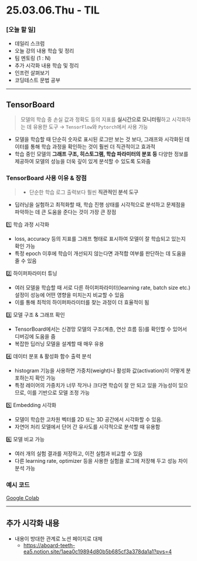 # 25.03.06.Thu - TIL

### [오늘 할 일]

- 데일리 스크럼
- 오늘 강의 내용 학습 및 정리
- 팀 멘토링 (1 : N)
- 추가 시각화 내용 학습 및 정리
- 인프런 살펴보기
- 코딩테스트 문법 공부

---

## TensorBoard

> 모델의 학습 중 손실 값과 정확도 등의 지표를 **실시간으로 모니터링**하고 시각화하는 데 유용한 도구
→ `TensorFlow`와 `Pytorch`에서 사용 가능
> 
- 모델을 학습할 때 단순히 숫자로 표시된 로그만 보는 것 보다, 그래프와 시각화된 데이터를 통해 학습 과정을 확인하는 것이 훨씬 더 직관적이고 효과적
- 학습 중인 모델의 **그래프 구조, 히스토그램, 학습 파라미터의 분포 등** 다양한 정보를 제공하여 모델의 성능을 더욱 깊이 있게 분석할 수 있도록 도와줌

### TensorBoard 사용 이유 & 장점

> - 단순한 학습 로그 출력보다 훨씬 **직관적인 분석 도구**
- 딥러닝을 실험하고 최적화할 때, 학습 진행 상태를 시각적으로 분석하고 문제점을 파악하는 데 큰 도움을 준다는 것이 가장 큰 장점
> 

1️⃣ 학습 과정 시각화

- loss, accuracy 등의 지표를 그래프 형태로 표시하여 모델이 잘 학습되고 있는지 확인 가능
- 특정 epoch 이후에 학습이 개선되지 않는다면 과적합 여부를 판단하는 데 도움을 줄 수 있음

2️⃣ 하이퍼파라미터 튜닝

- 여러 모델을 학습할 때 서로 다른 하이퍼파라미터(learning rate, batch size etc.) 설정이 성능에 어떤 영향을 미치는지 비교할 수 있음
- 이를 통해 최적의 하이퍼파라미터를 찾는 과정이 더 효율적이 됨

3️⃣ 모델 구조 & 그래프 확인

- TensorBoard에서는 신경망 모델의 구조(계층, 연산 흐름 등)를 확인할 수 있어서 디버깅에 도움을 줌
- 복잡한 딥러닝 모델을 설계할 때 매우 유용

4️⃣ 데이터 분포 & 활성화 함수 출력 분석

- histogram 기능을 사용하면 가중치(weight)나 활성화 값(activation)이 어떻게 분포하는지 확인 가능
- 특정 레이어의 가중치가 너무 작거나 크다면 학습이 잘 안 되고 있을 가능성이 있으므로, 이를 기반으로 모델 조정 가능

5️⃣ Embedding 시각화

- 모델이 학습한 고차원 벡터를 2D 또는 3D 공간에서 시각화할 수 있음.
- 자연어 처리 모델에서 단어 간 유사도를 시각적으로 분석할 때 유용함

6️⃣ 모델 비교 가능

- 여러 개의 실험 결과를 저장하고, 이전 실험과 비교할 수 있음
- 다른 learning rate, optimizer 등을 사용한 실험을 로그에 저장해 두고 성능 차이 분석 가능


### 예시 코드

[Google Colab](https://colab.research.google.com/drive/14hgyxeemsIckpLo8T_ccTx_CTE1UcgDf?usp=sharing)

---

## 추가 시각화 내용

- 내용이 방대한 관계로 노션 페이지로 대체
     - https://aboard-teeth-ea5.notion.site/1aea0c19894d80b5b685cf3a378da1a1?pvs=4
